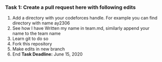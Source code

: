 ### Task 1: Create a pull request here with following edits
1. Add a directory with your codeforces handle. For example you can find directory with name ay2306
2. See how I have Written my name in team.md, similarly append your name to the team name
3. Learn git to do so
4. Fork this repository
5. Make edits in new branch
6. End
**Task Deadline:** June 15, 2020
